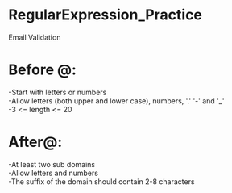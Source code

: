 # RegularExpression_Practice
Email Validation

# Before @:
-Start with letters or numbers  
-Allow letters (both upper and lower case), numbers, '.' '-' and '_'  
-3 <= length <= 20  

# After@:
-At least two sub domains  
-Allow letters and numbers  
-The suffix of the domain should contain 2-8 characters  
